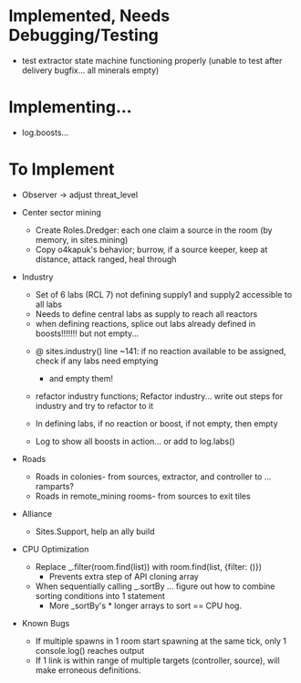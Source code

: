 # Implemented, Needs Debugging/Testing	
- test extractor state machine functioning properly (unable to test after delivery bugfix... all minerals empty)


# Implementing...
- log.boosts...


# To Implement
- Observer -> adjust threat_level

- Center sector mining
	- Create Roles.Dredger: each one claim a source in the room (by memory, in sites.mining)
	- Copy o4kapuk's behavior; burrow, if a source keeper, keep at distance, attack ranged, heal through

- Industry
	- Set of 6 labs (RCL 7) not defining supply1 and supply2 accessible to all labs
	- Needs to define central labs as supply to reach all reactors

	* when defining reactions, splice out labs already defined in boosts!!!!!!! but not empty...
	- @ sites.industry() line ~141: if no reaction available to be assigned, check if any labs need emptying
		- and empty them!
	- refactor industry functions; Refactor industry... write out steps for industry and try to refactor to it
	- In defining labs, if no reaction or boost, if not empty, then empty

	- Log to show all boosts in action... or add to log.labs()


- Roads
	- Roads in colonies- from sources, extractor, and controller to ... ramparts?
	- Roads in remote_mining rooms- from sources to exit tiles

- Alliance
	- Sites.Support, help an ally build

- CPU Optimization
	- Replace _.filter(room.find(list)) with room.find(list, {filter: ()}) 
		- Prevents extra step of API cloning array
	- When sequentially calling _.sortBy ... figure out how to combine sorting conditions into 1 statement
		- More _sortBy's * longer arrays to sort == CPU hog.

- Known Bugs
	- If multiple spawns in 1 room start spawning at the same tick, only 1 console.log() reaches output
	- If 1 link is within range of multiple targets (controller, source), will make erroneous definitions.